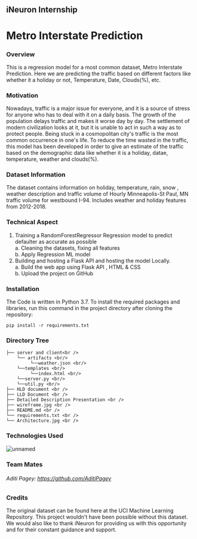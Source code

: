 ## iNeuron Internship
# Metro Interstate Prediction

### Overview 
This is a regression model for a most common dataset, Metro Interstate Prediction. Here we are predicting the traffic based on different factors like whether it a holiday or not, Temperature, Date, Clouds(%), etc.

### Motivation
Nowadays, traffic is a major issue for everyone, and it is a source of stress for anyone who has to deal with it on a daily basis. The growth of the population delays traffic and makes it worse day by day. The settlement of modern civilization looks at it, but it is unable to act in such a way as to protect people. Being stuck in a cosmopolitan city's traffic is the most common occurrence in one's life. 
To reduce the time wasted in the traffic, this model has been developed in order to give an estimate of the traffic based on the demographic data like whether it is a holiday, datae, temperature, weather and clouds(%).

### Dataset Information
The dataset contains information on holiday, temperature, rain, snow , weather description and traffic volume of Hourly Minneapolis-St Paul, MN traffic volume for westbound I-94. Includes weather and holiday features from 2012-2018.

### Technical Aspect
1. Training a RandomForestRegressor Regression model to predict defaulter as accurate as possible <br />
  a. Cleaning the datasets, fixing all features <br />
  b. Apply Regression ML model <br />
2. Building and hosting a Flask API and hosting the model Locally. <br />
  a. Build the web app using Flask API , HTML & CSS<br />
  b. Upload the project on GitHub <br />
  
  
### Installation

The Code is written in Python 3.7. To install the required packages and libraries, run this command in the project directory after cloning the repository:

```
pip install -r requirements.txt
```


### Directory Tree
```  
├── server and client<br />
    └── artifacts <br/>
         └──weather.json <br/>
    └──templates <br/>
         └──index.html <br/>
    └──server.py <br/>
    └──util.py <br/>
├── HLD document <br />
├── LLD Document <br />
├── Detailed Description Presentation <br />
├── wireframe.jpg <br />
├── README.md <br />
└── requirements.txt <br />
└── Architecture.jpg <br />
```
  
 ### Technologies Used
  
  
![unnamed](https://user-images.githubusercontent.com/76945262/172669981-734680f7-7346-4d09-87bd-1cdd494f7577.png)


### Team Mates

###### Aditi Pagey: https://github.com/AditiPagey

### Credits
The original dataset can be found here at the UCI Machine Learning Repository. This project wouldn't have been possible without this dataset.
We would also like to thank iNeuron for providing us with this opportunity and for their constant guidance and support.



